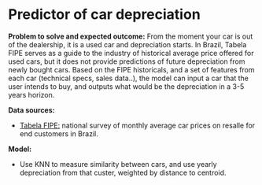 # Predictor of car depreciation

**Problem to solve and expected outcome:**
From the moment your car is out of the dealership, it is a used car and depreciation starts.
In Brazil, Tabela FIPE serves as a guide to the industry of historical average price offered for used cars, but it does not provide predictions of future depreciation from newly bought cars.
Based on the FIPE historicals, and a set of features from each car (technical specs, sales data..), the model can input a car that the user intends to buy, and outputs what would be the depreciation in a 3-5 years horizon.

**Data sources:**
- [Tabela FIPE:](https://veiculos.fipe.org.br) national survey of monthly average car prices on resalle for end customers in Brazil.

**Model:**
- Use KNN to measure similarity between cars, and use yearly depreciation from that custer, weighted by distance to centroid.